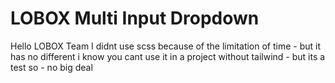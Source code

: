# LOBOX Multi Input Dropdown
Hello LOBOX Team
I didnt use scss because of the limitation of time - but it has no different
i know you cant use it in a project without tailwind - but its a test so - no big deal
